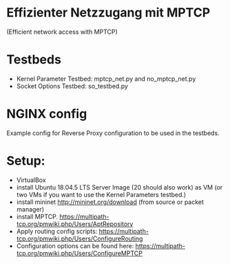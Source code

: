 # Effizienter Netzzugang mit MPTCP
(Efficient network access with MPTCP)

# Testbeds
- Kernel Parameter Testbed: mptcp_net.py and no_mptcp_net.py
- Socket Options Testbed: so_testbed.py

# NGINX config
Example config for Reverse Proxy configuration to be used in the testbeds.

# Setup:
- VirtualBox
- install Ubuntu 18.04.5 LTS Server Image (20 should also work) as VM (or two VMs if you want to use the Kernel Parameters testbed.)
- install mininet http://mininet.org/download (from source or packet manager)
- install MPTCP. https://multipath-tcp.org/pmwiki.php/Users/AptRepository
- Apply routing config scripts: https://multipath-tcp.org/pmwiki.php/Users/ConfigureRouting
- Configuration options can be found here: https://multipath-tcp.org/pmwiki.php/Users/ConfigureMPTCP